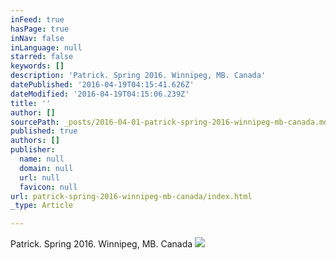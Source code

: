 ```yaml
---
inFeed: true
hasPage: true
inNav: false
inLanguage: null
starred: false
keywords: []
description: 'Patrick. Spring 2016. Winnipeg, MB. Canada'
datePublished: '2016-04-19T04:15:41.626Z'
dateModified: '2016-04-19T04:15:06.239Z'
title: ''
author: []
sourcePath: _posts/2016-04-01-patrick-spring-2016-winnipeg-mb-canada.md
published: true
authors: []
publisher:
  name: null
  domain: null
  url: null
  favicon: null
url: patrick-spring-2016-winnipeg-mb-canada/index.html
_type: Article

---
```

Patrick. Spring 2016\. Winnipeg, MB. Canada
![](https://the-grid-user-content.s3-us-west-2.amazonaws.com/b67eaff1-105b-4dc4-a821-067b4fbcd62c.jpg)
